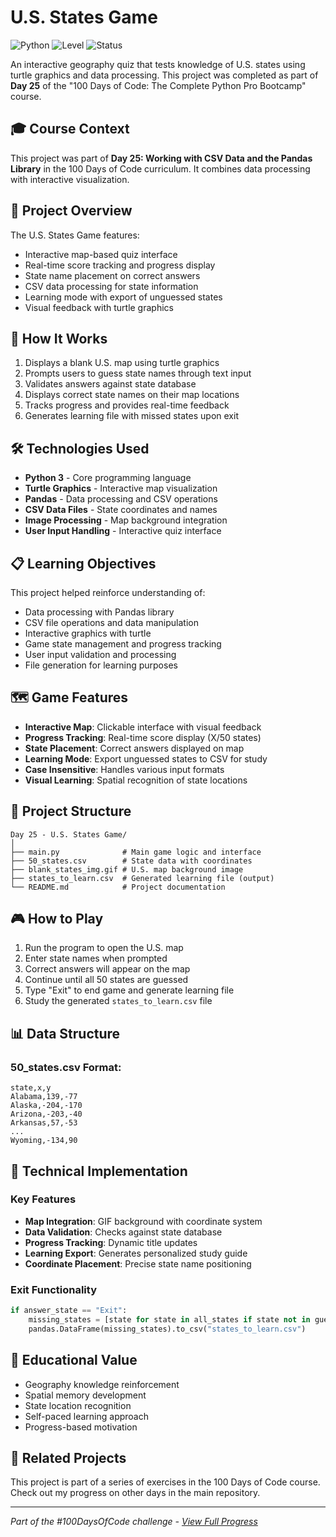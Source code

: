 # U.S. States Game

![Python](https://img.shields.io/badge/Python-3-blue?style=for-the-badge)
![Level](https://img.shields.io/badge/Level-Intermediate-yellow?style=for-the-badge)
![Status](https://img.shields.io/badge/Status-Complete-brightgreen?style=for-the-badge)

An interactive geography quiz that tests knowledge of U.S. states using turtle graphics and data processing. This project was completed as part of **Day 25** of the "100 Days of Code: The Complete Python Pro Bootcamp" course.

## 🎓 Course Context

This project was part of **Day 25: Working with CSV Data and the Pandas Library** in the 100 Days of Code curriculum. It combines data processing with interactive visualization.

## 🎯 Project Overview

The U.S. States Game features:
- Interactive map-based quiz interface
- Real-time score tracking and progress display
- State name placement on correct answers
- CSV data processing for state information
- Learning mode with export of unguessed states
- Visual feedback with turtle graphics

## 🚀 How It Works

1. Displays a blank U.S. map using turtle graphics
2. Prompts users to guess state names through text input
3. Validates answers against state database
4. Displays correct state names on their map locations
5. Tracks progress and provides real-time feedback
6. Generates learning file with missed states upon exit

## 🛠️ Technologies Used

- **Python 3** - Core programming language
- **Turtle Graphics** - Interactive map visualization
- **Pandas** - Data processing and CSV operations
- **CSV Data Files** - State coordinates and names
- **Image Processing** - Map background integration
- **User Input Handling** - Interactive quiz interface

## 📋 Learning Objectives

This project helped reinforce understanding of:
- Data processing with Pandas library
- CSV file operations and data manipulation
- Interactive graphics with turtle
- Game state management and progress tracking
- User input validation and processing
- File generation for learning purposes

## 🗺️ Game Features

- **Interactive Map**: Clickable interface with visual feedback
- **Progress Tracking**: Real-time score display (X/50 states)
- **State Placement**: Correct answers displayed on map
- **Learning Mode**: Export unguessed states to CSV for study
- **Case Insensitive**: Handles various input formats
- **Visual Learning**: Spatial recognition of state locations

## 📁 Project Structure

```
Day 25 - U.S. States Game/
│
├── main.py              # Main game logic and interface
├── 50_states.csv        # State data with coordinates
├── blank_states_img.gif # U.S. map background image
├── states_to_learn.csv  # Generated learning file (output)
└── README.md            # Project documentation
```

## 🎮 How to Play

1. Run the program to open the U.S. map
2. Enter state names when prompted
3. Correct answers will appear on the map
4. Continue until all 50 states are guessed
5. Type "Exit" to end game and generate learning file
6. Study the generated `states_to_learn.csv` file

## 📊 Data Structure

### 50_states.csv Format:
```csv
state,x,y
Alabama,139,-77
Alaska,-204,-170
Arizona,-203,-40
Arkansas,57,-53
...
Wyoming,-134,90
```

## 🔧 Technical Implementation

### Key Features
- **Map Integration**: GIF background with coordinate system
- **Data Validation**: Checks against state database
- **Progress Tracking**: Dynamic title updates
- **Learning Export**: Generates personalized study guide
- **Coordinate Placement**: Precise state name positioning

### Exit Functionality
```python
if answer_state == "Exit":
    missing_states = [state for state in all_states if state not in guessed_states]
    pandas.DataFrame(missing_states).to_csv("states_to_learn.csv")
```

## 🎯 Educational Value

- Geography knowledge reinforcement
- Spatial memory development
- State location recognition
- Self-paced learning approach
- Progress-based motivation

## 🔄 Related Projects

This project is part of a series of exercises in the 100 Days of Code course. Check out my progress on other days in the main repository.

---

*Part of the #100DaysOfCode challenge - [View Full Progress](https://github.com/evncosta/100-Days-of-Code)*
